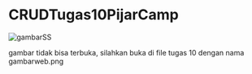 # CRUDTugas10PijarCamp

![gambarSS](Tugas_10/gambarweb.png)

gambar tidak bisa terbuka, silahkan buka di file tugas 10 dengan nama gambarweb.png
